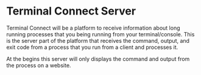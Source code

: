 Terminal Connect Server
========

Terminal Connect will be a platform to receive information about long running processes that you being running from your terminal/console.  This is the server part of the platform that receives the command, output, and exit code from a process that you run from a client and processes it.

At the begins this server will only displays the command and output from the process on a website.
